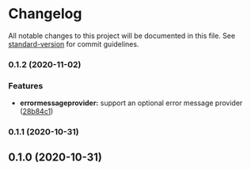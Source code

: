 # Changelog

All notable changes to this project will be documented in this file. See [standard-version](https://github.com/conventional-changelog/standard-version) for commit guidelines.

### 0.1.2 (2020-11-02)


### Features

* **errormessageprovider:** support an optional error message provider ([28b84c1](https://github.com/junminahn/express-json-router/commit/28b84c1db8aab5b36f9d291655fd39ea70e45c47))

### 0.1.1 (2020-10-31)

## 0.1.0 (2020-10-31)
